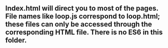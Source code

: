 ## Index.html will direct you to most of the pages. File names like loop.js correspond to loop.html; these files can only be accessed through the corresponding HTML file. There is no ES6 in this folder.